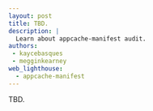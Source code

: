 ```yaml
---
layout: post
title: TBD.
description: |
  Learn about appcache-manifest audit.
authors:
 - kaycebasques
 - megginkearney
web_lighthouse:
  - appcache-manifest
---
```


TBD.